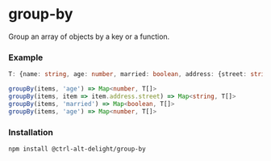 # group-by

Group an array of objects by a key or a function.

### Example
```typescript
T: {name: string, age: number, married: boolean, address: {street: string}}

groupBy(items, 'age') => Map<number, T[]>
groupBy(items, item => item.address.street) => Map<string, T[]>
groupBy(items, 'married') => Map<boolean, T[]>
groupBy(items, 'age') => Map<number, T[]>
```

### Installation
```bash
npm install @ctrl-alt-delight/group-by
```
